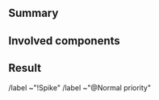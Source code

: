 ## Summary

<!--
Please briefly describe what need to be researched.
-->

## Involved components

<!--
List components as involved in the research.
-->

## Result

<!--
Please describe what result do you expect.
-->



/label ~"!Spike"
/label ~"@Normal priority" 
